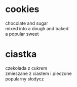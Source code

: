 # cookies

chocolate and sugar  
mixed into a dough and baked  
a popular sweet  

# ciastka

czekolada z cukrem  
zmieszane z ciastem i pieczone  
popularny słodycz  